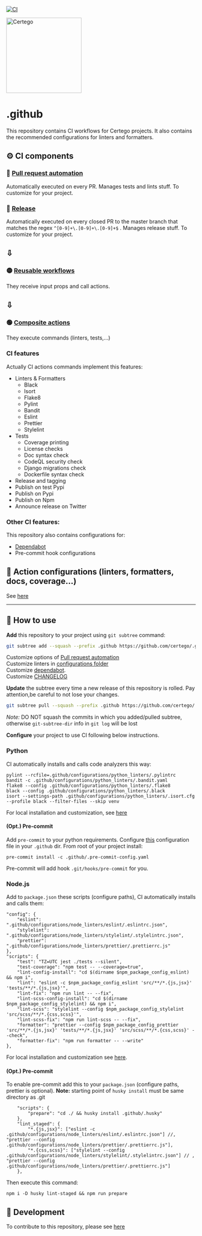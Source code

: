 [![CI](https://github.com/certego/.github/actions/workflows/pull_request_automation.yml/badge.svg)](https://github.com/certego/.github/actions/workflows/pull_request_automation.yml)

<img src="Certego.png" alt="Certego" width="200" />

# .github

This repository contains CI workflows for Certego projects.
It also contains the recommended configurations for linters and formatters.

## ⚙️ CI components
### 🔴 [Pull request automation](workflows/pull_request_automation.yml)
Automatically executed on every PR. Manages tests and lints stuff. To customize for your project.
### 🔴 [Release](workflows/release.yml)
Automatically executed on every closed PR to the master branch that matches the regex `^[0-9]+\.[0-9]+\.[0-9]+$` . Manages release stuff. To customize for your project.
## ⇩
### 🟡 [Reusable workflows](workflows/)
They receive input props and call actions.
## ⇩
### 🟢 [Composite actions](actions/)
They execute commands (linters, tests,...)

### CI features
Actually CI actions commands implement this features:
- Linters & Formatters
  - Black
  - Isort
  - Flake8
  - Pylint
  - Bandit
  - Eslint
  - Prettier
  - Stylelint
- Tests 
  - Coverage printing
  - License checks
  - Doc syntax check
  - CodeQL security check
  - Django migrations check
  - Dockerfile syntax check
- Release and tagging
- Publish on test Pypi
- Publish on Pypi
- Publish on Npm
- Announce release on Twitter

### Other CI features:
This repository also contains configurations for:
- [Dependabot](dependabot.yml)
- Pre-commit hook configurations

## 🧰 Action configurations (linters, formatters, docs, coverage...)
See [here](configurations/)

---

## 📖 How to use
**Add** this repository to your project using `git subtree` command:
```bash
git subtree add --squash --prefix .github https://github.com/certego/.github.git main  && rm -rf .github/{.github,README.md}
```
Customize options of [Pull request automation](workflows/pull_request_automation.yml)  
Customize linters in [configurations folder](configurations/)  
Customize [dependabot](dependabot.yml).  
Customize [CHANGELOG](CHANGELOG.md)  
  
**Update** the subtree every time a new release of this repository is rolled. Pay attention,be careful to not lose your changes.
```bash
git subtree pull --squash --prefix .github https://github.com/certego/.github  main && rm -rf .github/{.github,README.md}
```


*Note:* DO NOT squash the commits in which you added/pulled subtree, otherwise `git-subtree-dir` info in `git log` will be lost
  
**Configure** your project to use CI following below instructions.

### Python
CI automatically installs and calls code analyzers this way:
```
pylint --rcfile=.github/configurations/python_linters/.pylintrc
bandit -c .github/configurations/python_linters/.bandit.yaml
flake8 --config .github/configurations/python_linters/.flake8
black --config .github/configurations/python_linters/.black
isort --settings-path .github/configurations/python_linters/.isort.cfg --profile black --filter-files --skip venv
```
For local installation and customization, see [here](configurations/python_linters/README.md)

#### (Opt.) Pre-commit
Add `pre-commit` to your python requirements.
Configure [this](.pre-commit-config.yaml) configuration file in your `.github` dir.
From root of your project install:
```
pre-commit install -c .github/.pre-commit-config.yaml
```
Pre-commit will add hook `.git/hooks/pre-commit` for you.

### Node.js
Add to `package.json` these scripts (configure paths), CI automatically installs and calls them:
```
"config": {
    "eslint": ".github/configurations/node_linters/eslint/.eslintrc.json",
    "stylelint": ".github/configurations/node_linters/stylelint/.stylelintrc.json",
    "prettier": ".github/configurations/node_linters/prettier/.prettierrc.js"
},
"scripts": {
    "test": "TZ=UTC jest ./tests --silent",
    "test-coverage": "npm test -- --coverage=true",
    "lint-config-install": "cd $(dirname $npm_package_config_eslint) && npm i",
    "lint": "eslint -c $npm_package_config_eslint 'src/**/*.{js,jsx}' 'tests/**/*.{js,jsx}'",
    "lint-fix": "npm run lint -- --fix",
    "lint-scss-config-install": "cd $(dirname $npm_package_config_stylelint) && npm i",
    "lint-scss": "stylelint --config $npm_package_config_stylelint 'src/scss/**/*.{css,scss}'",
    "lint-scss-fix": "npm run lint-scss -- --fix",
    "formatter": "prettier --config $npm_package_config_prettier 'src/**/*.{js,jsx}' 'tests/**/*.{js,jsx}' 'src/scss/**/*.{css,scss}' --check",
    "formatter-fix": "npm run formatter -- --write"
},
```
For local installation and customization see [here](configurations/node_linters/README.md).

#### (Opt.) Pre-commit
To enable pre-commit add this to your `package.json` (configure paths, prettier is optional).
**Note:** starting point of `husky install` must be same directory as .git
```
    "scripts": {
        "prepare": "cd ./ && husky install .github/.husky"
    },
    "lint_staged": {
        "*.{js,jsx}": ["eslint -c .github/configurations/node_linters/eslint/.eslintrc.json"] //, "prettier --config .github/configurations/node_linters/prettier/.prettierrc.js"],
        "*.{css,scss}": ["stylelint --config .github/configurations/node_linters/stylelint/.stylelintrc.json"] // , "prettier --config .github/configurations/node_linters/prettier/.prettierrc.js"]
    },
```
Then execute this command:
```
npm i -D husky lint-staged && npm run prepare
```


## 🔧 Development
To contribute to this repository, please see [here](README.dev.md)
